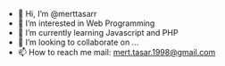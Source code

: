- 👋 Hi, I’m @merttasarr
- 👀 I’m interested in Web Programming
- 🌱 I’m currently learning Javascript and PHP
- 💞️ I’m looking to collaborate on ...
- 📫 How to reach me mail: mert.tasar.1998@gmail.com

<!---
merttasarr/merttasarr is a ✨ special ✨ repository because its `README.md` (this file) appears on your GitHub profile.
You can click the Preview link to take a look at your changes.
--->
